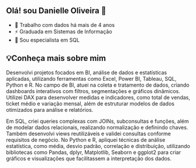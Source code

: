 ## Olá! sou Danielle Oliveira 👋

* 🤿 Trabalho com dados há mais de 4 anos 
* ⚡ Graduada em Sistemas de Informação 
* 🌱 Sou especialista em SQL 

## 💡Conheça mais sobre mim

Desenvolvi projetos focados em BI, análise de dados e estatísticas aplicadas, utilizando ferramentas como Excel, Power BI, Tableau, SQL, Python e R. No campo de BI, atuei na coleta e tratamento de dados, criando dashboards interativos com filtros, segmentações e gráficos dinâmicos. Utilizei DAX para desenvolver medidas e indicadores, como total de vendas, ticket médio e variação mensal, além de estruturar modelos de dados otimizados para análise e relatórios.

Em SQL, criei queries complexas com JOINs, subconsultas e funções, além de modelar dados relacionais, realizando normalização e definindo chaves. Também desenvolvi views reutilizáveis e validei consultas conforme requisitos de negócio. No Python e R, apliquei técnicas de análise estatística, como média, desvio padrão, correlação e distribuição, utilizando bibliotecas como Pandas, dplyr, Matplotlib, Seaborn e ggplot2 para criar gráficos e visualizações que facilitassem a interpretação dos dados.
